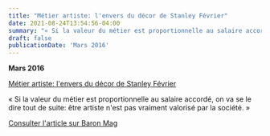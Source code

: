```yaml
---
title: "Métier artiste: l'envers du décor de Stanley Février"
date: 2021-08-24T13:54:56-04:00
summary: "« Si la valeur du métier est proportionnelle au salaire accordé, on va se le dire tout de suite: être artiste n'est pas vraiment valorisé par la société. »"
draft: false
publicationDate: 'Mars 2016'
---
```


**Mars 2016**

[Métier artiste: l'envers du décor de Stanley Février](http://www.baronmag.com/2016/03/metier-artiste-lenvers-du-decor-de-stanley-fevrier/)

« Si la valeur du métier est proportionnelle au salaire accordé, on va se le dire tout de suite: être artiste n'est pas vraiment valorisé par la société. »

[Consulter l'article sur Baron Mag](http://www.baronmag.com/2016/03/metier-artiste-lenvers-du-decor-de-stanley-fevrier/)
